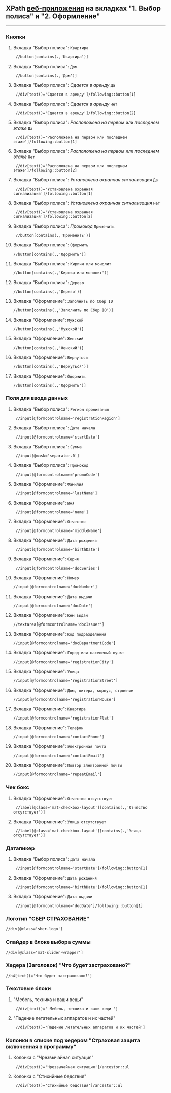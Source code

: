 ## **XPath [веб-приложения](https://online.sber.insure/store/propertyins/ "СБЕР СТРАХОВАНИЕ") на вкладках "1. Выбор полиса" и "2. Оформление"**
___

### **Кнопки**

1. Вкладка "Выбор полиса": `Квартира`  

        //button[contains(.,'Квартира')]

2. Вкладка "Выбор полиса": `Дом`

        //button[contains(.,'Дом')]

3. Вкладка "Выбор полиса": *Сдается в аренду* `Да`

        //div[text()='Сдается в аренду']/following::button[1]

4. Вкладка "Выбор полиса": *Сдается в аренду* `Нет`

        //div[text()='Сдается в аренду']/following::button[2]

5. Вкладка "Выбор полиса": *Расположена на первом или последнем этаже* `Да`

        //div[text()='Расположена на первом или последнем этаже']/following::button[1]

6. Вкладка "Выбор полиса": *Расположена на первом или последнем этаже* `Нет`

        //div[text()='Расположена на первом или последнем этаже']/following::button[2]

7. Вкладка "Выбор полиса": *Установлена охранная сигнализация* `Да`

        //div[text()='Установлена охранная сигнализация']/following::button[1]

8. Вкладка "Выбор полиса": *Установлена охранная сигнализация* `Нет`

        //div[text()='Установлена охранная сигнализация']/following::button[2]

9. Вкладка "Выбор полиса": *Промокод* `Применить`

        //button[contains(.,'Применить')]

10. Вкладка "Выбор полиса": `Оформить`

        //button[contains(.,'Оформить')]
        
11. Вкладка "Выбор полиса": `Кирпич или монолит`

        //button[contains(.,'Кирпич или монолит')]

12. Вкладка "Выбор полиса": `Дерево`

        //button[contains(.,'Дерево')]

13. Вкладка "Оформление": `Заполнить по Сбер ID`

        //button[contains(.,'Заполнить по Сбер ID')]

14. Вкладка "Оформление": `Мужской`

        //button[contains(.,'Мужской')]

15. Вкладка "Оформление": `Женский`

        //button[contains(.,'Женский')]

16. Вкладка "Оформление": `Вернуться`

        //button[contains(.,'Вернуться')]

17. Вкладка "Оформление": `Оформить`

        //button[contains(.,'Оформить')]

### **Поля для ввода данных**

1. Вкладка "Выбор полиса": `Регион проживания`

        //input[@formcontrolname='registrationRegion']

2. Вкладка "Выбор полиса": `Дата начала`

        //input[@formcontrolname='startDate']

3. Вкладка "Выбор полиса": `Сумма`

        //input[@mask='separator.0']

4. Вкладка "Выбор полиса": `Промокод`

        //input[@formcontrolname='promoCode']

5. Вкладка "Оформление": `Фамилия`

        //input[@formcontrolname='lastName']

6. Вкладка "Оформление": `Имя`

        //input[@formcontrolname='name']

7. Вкладка "Оформление": `Отчество`

        //input[@formcontrolname='middleName']

8. Вкладка "Оформление": `Дата рождения`

        //input[@formcontrolname='birthDate']

9. Вкладка "Оформление": `Серия`

        //input[@formcontrolname='docSeries']

10. Вкладка "Оформление": `Номер`

        //input[@formcontrolname='docNumber']

11. Вкладка "Оформление": `Дата выдачи`

        //input[@formcontrolname='docDate']

12. Вкладка "Оформление": `Кем выдан`

        //textarea[@formcontrolname='docIssuer']

13. Вкладка "Оформление": `Код подразделения`

        //input[@formcontrolname='docDepartmentCode']

14. Вкладка "Оформление": `Город или населеный пункт`

        //input[@formcontrolname='registrationCity']

15. Вкладка "Оформление": `Улица`

        //input[@formcontrolname='registrationStreet']

16. Вкладка "Оформление": `Дом, литера, корпус, строение`

        //input[@formcontrolname='registrationHouse']

17. Вкладка "Оформление": `Квартира`

        //input[@formcontrolname='registrationFlat']

18. Вкладка "Оформление": `Телефон`

        //input[@formcontrolname='contactPhone']

19. Вкладка "Оформление": `Электронная почта`

        //input[@formcontrolname='contactEmail']

20. Вкладка "Оформление": `Повтор электронной почты`

        //input[@formcontrolname='repeatEmail']

### **Чек бокс**

1. Вкладка "Оформление": `Отчество отсутствует`

        //label[@class='mat-checkbox-layout'][contains(.,'Отчество отсутствует')]

2. Вкладка "Оформление": `Улица отсутствует`

        //label[@class='mat-checkbox-layout'][contains(.,'Улица отсутствует')]

### **Датапикер**

1. Вкладка "Выбор полиса": `Дата начала`

        //input[@formcontrolname='startDate']/following::button[1]

2. Вкладка "Оформление": `Дата рождения`

        //input[@formcontrolname='birthDate']/following::button[1]

3. Вкладка "Оформление": `Дата выдачи`

        //input[@formcontrolname='docDate']/following::button[1]

### **Логотип "СБЕР СТРАХОВАНИЕ"**

    //div[@class='sber-logo']

### **Слайдер в блоке выбора суммы**

    //div[@class='mat-slider-wrapper']

### **Хедера (Заголовок) "Что будет застраховано?"**

    //h4[text()='Что будет застраховано?']

### **Текстовые блоки**

1. "Мебель, техника и ваши вещи"

        //div[text()=' Мебель, техника и ваши вещи ']

2. "Падение летательных аппаратов и их частей"

        //div[text()='Падение летательных аппаратов и их частей']

### **Колонки в списке под хедером "Страховая защита включенная в программу"**

1. Колонка с "Чрезвычайная ситуация"

        //div[text()='Чрезвычайная ситуация']/ancestor::ul

2. Колонка с "Стихийные бедствия"

        //div[text()='Стихийные бедствия']/ancestor::ul

